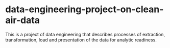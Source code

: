 # data-engineering-project-on-clean-air-data
This is a project of data engineering that describes processes of extraction, transformation, load and presentation of the data for analytic readiness.
